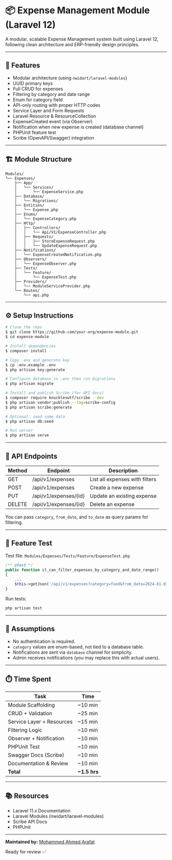 # 📦 Expense Management Module (Laravel 12)

A modular, scalable Expense Management system built using Laravel 12, following clean architecture and ERP-friendly design principles.

---

## 🚀 Features

- Modular architecture (using `nwidart/laravel-modules`)
- UUID primary keys
- Full CRUD for expenses
- Filtering by category and date range
- Enum for category field
- API-only routing with proper HTTP codes
- Service Layer and Form Requests
- Laravel Resource & ResourceCollection
- ExpenseCreated event (via Observer)
- Notification when new expense is created (database channel)
- PHPUnit feature test
- Scribe (OpenAPI/Swagger) integration

---

## 🏗️ Module Structure

```
Modules/
└── Expenses/
    ├── App/
    │   └── Services/
    │       └── ExpenseService.php
    ├── Database/
    │   └── Migrations/
    ├── Entities/
    │   └── Expense.php
    ├── Enums/
    │   └── ExpenseCategory.php
    ├── Http/
    │   ├── Controllers/
    │   │   └── Api/V1/ExpenseController.php
    │   ├── Requests/
    │   │   ├── StoreExpenseRequest.php
    │   │   └── UpdateExpenseRequest.php
    ├── Notifications/
    │   └── ExpenseCreatedNotification.php
    ├── Observers/
    │   └── ExpenseObserver.php
    ├── Tests/
    │   └── Feature/
    │       └── ExpenseTest.php
    ├── Providers/
    │   └── ModuleServiceProvider.php
    └── Routes/
        └── api.php
```

---

## ⚙️ Setup Instructions

```bash
# Clone the repo
$ git clone https://github.com/your-org/expense-module.git
$ cd expense-module

# Install dependencies
$ composer install

# Copy .env and generate key
$ cp .env.example .env
$ php artisan key:generate

# Configure database in .env then run migrations
$ php artisan migrate

# Install and publish Scribe (for API docs)
$ composer require knuckleswtf/scribe --dev
$ php artisan vendor:publish --tag=scribe-config
$ php artisan scribe:generate

# Optional: seed some data
$ php artisan db:seed

# Run server
$ php artisan serve
```

---

## 📡 API Endpoints

| Method | Endpoint              | Description                          |
|--------|-----------------------|--------------------------------------|
| GET    | /api/v1/expenses      | List all expenses with filters       |
| POST   | /api/v1/expenses      | Create a new expense                 |
| PUT    | /api/v1/expenses/{id} | Update an existing expense           |
| DELETE | /api/v1/expenses/{id} | Delete an expense                    |

You can pass `category`, `from_date`, and `to_date` as query params for filtering.


---

## 🧪 Feature Test

Test file: `Modules/Expenses/Tests/Feature/ExpenseTest.php`

```php
/** @test */
public function it_can_filter_expenses_by_category_and_date_range()
{
    ...
    $this->getJson('/api/v1/expenses?category=food&from_date=2024-01-01')->assertOk();
}
```

Run tests:
```bash
php artisan test
```

---

## 📝 Assumptions

- No authentication is required.
- `category` values are enum-based, not tied to a database table.
- Notifications are sent via `database` channel for simplicity.
- Admin receives notifications (you may replace this with actual users).

---

## ⏱️ Time Spent

| Task                          | Time    |
|-------------------------------|---------|
| Module Scaffolding            | ~10 min |
| CRUD + Validation             | ~25 min |
| Service Layer + Resources     | ~15 min |
| Filtering Logic               | ~10 min |
| Observer + Notification       | ~10 min |
| PHPUnit Test                  | ~10 min |
| Swagger Docs (Scribe)         | ~10 min |
| Documentation & Review        | ~10 min |
| **Total**                     | **~1.5 hrs** |

---

## 📚 Resources

- Laravel 11.x Documentation
- Laravel Modules (nwidart/laravel-modules)
- Scribe API Docs
- PHPUnit

---

**Maintained by:** [Mohammed Ahmed Arafat](mailto:mohammed@example.com)

Ready for review ✅
